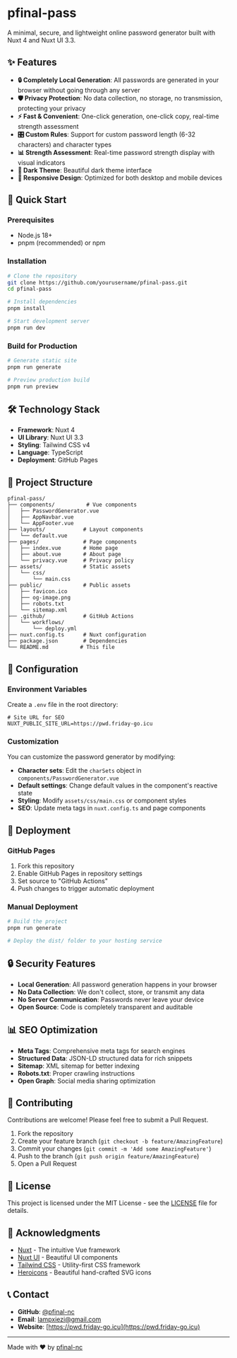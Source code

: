# pfinal-pass

A minimal, secure, and lightweight online password generator built with Nuxt 4 and Nuxt UI 3.3.

## ✨ Features

- **🔒 Completely Local Generation**: All passwords are generated in your browser without going through any server
- **🛡️ Privacy Protection**: No data collection, no storage, no transmission, protecting your privacy
- **⚡ Fast & Convenient**: One-click generation, one-click copy, real-time strength assessment
- **🎛️ Custom Rules**: Support for custom password length (6-32 characters) and character types
- **📊 Strength Assessment**: Real-time password strength display with visual indicators
- **🌙 Dark Theme**: Beautiful dark theme interface
- **📱 Responsive Design**: Optimized for both desktop and mobile devices

## 🚀 Quick Start

### Prerequisites

- Node.js 18+ 
- pnpm (recommended) or npm

### Installation

```bash
# Clone the repository
git clone https://github.com/yourusername/pfinal-pass.git
cd pfinal-pass

# Install dependencies
pnpm install

# Start development server
pnpm run dev
```

### Build for Production

```bash
# Generate static site
pnpm run generate

# Preview production build
pnpm run preview
```

## 🛠️ Technology Stack

- **Framework**: Nuxt 4
- **UI Library**: Nuxt UI 3.3
- **Styling**: Tailwind CSS v4
- **Language**: TypeScript
- **Deployment**: GitHub Pages

## 📁 Project Structure

```
pfinal-pass/
├── components/          # Vue components
│   ├── PasswordGenerator.vue
│   ├── AppNavbar.vue
│   └── AppFooter.vue
├── layouts/            # Layout components
│   └── default.vue
├── pages/              # Page components
│   ├── index.vue       # Home page
│   ├── about.vue       # About page
│   └── privacy.vue     # Privacy policy
├── assets/             # Static assets
│   └── css/
│       └── main.css
├── public/             # Public assets
│   ├── favicon.ico
│   ├── og-image.png
│   ├── robots.txt
│   └── sitemap.xml
├── .github/            # GitHub Actions
│   └── workflows/
│       └── deploy.yml
├── nuxt.config.ts      # Nuxt configuration
├── package.json        # Dependencies
└── README.md          # This file
```

## 🔧 Configuration

### Environment Variables

Create a `.env` file in the root directory:

```env
# Site URL for SEO
NUXT_PUBLIC_SITE_URL=https://pwd.friday-go.icu
```

### Customization

You can customize the password generator by modifying:

- **Character sets**: Edit the `charSets` object in `components/PasswordGenerator.vue`
- **Default settings**: Change default values in the component's reactive state
- **Styling**: Modify `assets/css/main.css` or component styles
- **SEO**: Update meta tags in `nuxt.config.ts` and page components

## 🚀 Deployment

### GitHub Pages

1. Fork this repository
2. Enable GitHub Pages in repository settings
3. Set source to "GitHub Actions"
4. Push changes to trigger automatic deployment

### Manual Deployment

```bash
# Build the project
pnpm run generate

# Deploy the dist/ folder to your hosting service
```

## 🔒 Security Features

- **Local Generation**: All password generation happens in your browser
- **No Data Collection**: We don't collect, store, or transmit any data
- **No Server Communication**: Passwords never leave your device
- **Open Source**: Code is completely transparent and auditable

## 📊 SEO Optimization

- **Meta Tags**: Comprehensive meta tags for search engines
- **Structured Data**: JSON-LD structured data for rich snippets
- **Sitemap**: XML sitemap for better indexing
- **Robots.txt**: Proper crawling instructions
- **Open Graph**: Social media sharing optimization

## 🤝 Contributing

Contributions are welcome! Please feel free to submit a Pull Request.

1. Fork the repository
2. Create your feature branch (`git checkout -b feature/AmazingFeature`)
3. Commit your changes (`git commit -m 'Add some AmazingFeature'`)
4. Push to the branch (`git push origin feature/AmazingFeature`)
5. Open a Pull Request

## 📝 License

This project is licensed under the MIT License - see the [LICENSE](LICENSE) file for details.

## 🙏 Acknowledgments

- [Nuxt](https://nuxt.com/) - The intuitive Vue framework
- [Nuxt UI](https://ui.nuxt.com/) - Beautiful UI components
- [Tailwind CSS](https://tailwindcss.com/) - Utility-first CSS framework
- [Heroicons](https://heroicons.com/) - Beautiful hand-crafted SVG icons

## 📞 Contact

- **GitHub**: [@pfinal-nc](https://github.com/pfinal-nc)
- **Email**: lampxiezi@gmail.com
- **Website**: [https://pwd.friday-go.icu](https://pwd.friday-go.icu)

---

Made with ❤️ by [pfinal-nc](https://github.com/pfinal-nc)